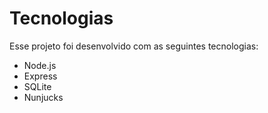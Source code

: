 # Tecnologias

Esse projeto foi desenvolvido com as seguintes tecnologias:

- Node.js
- Express
- SQLite
- Nunjucks
